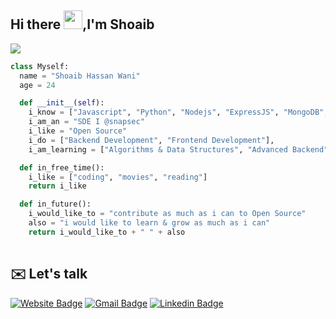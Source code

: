 ## Hi there <img src="https://media.giphy.com/media/w1OBpBd7kJqHrJnJ13/giphy.gif" width="30">,I'm Shoaib

![](https://komarev.com/ghpvc/?username=Pyloris)

```python
class Myself:
  name = "Shoaib Hassan Wani"
  age = 24

  def __init__(self):
    i_know = ["Javascript", "Python", "Nodejs", "ExpressJS", "MongoDB", "PostgreSQL", "Docker", "PrismaORM", "Bash"]
    i_am_an = "SDE I @snapsec"
    i_like = "Open Source"
    i_do = ["Backend Development", "Frontend Development"],
    i_am_learning = ["Algorithms & Data Structures", "Advanced Backend", "NextJS + React"]

  def in_free_time():
    i_like = ["coding", "movies", "reading"]
    return i_like

  def in_future():
    i_would_like_to = "contribute as much as i can to Open Source"
    also = "i would like to learn & grow as much as i can"
    return i_would_like_to + " " + also
    
```

## :envelope: Let's talk
[![Website Badge](https://img.shields.io/badge/Website-0A79DF?style=flat-square&logo=google-chrome&logoColor=white)](https://pyloris.github.io/)
[![Gmail Badge](https://img.shields.io/badge/-shoaibwani010@gmail.com-c14438?style=flat-square&logo=Gmail&logoColor=white&link=mailto:shoaibwani010@gmail.com)](mailto:shoaibwani010@gmail.com)
[![Linkedin Badge](https://img.shields.io/badge/-LinkedIn-0e76a8?style=flat-square&logo=Linkedin&logoColor=white)](https://www.linkedin.com/in/shoaibhassanwani/)
